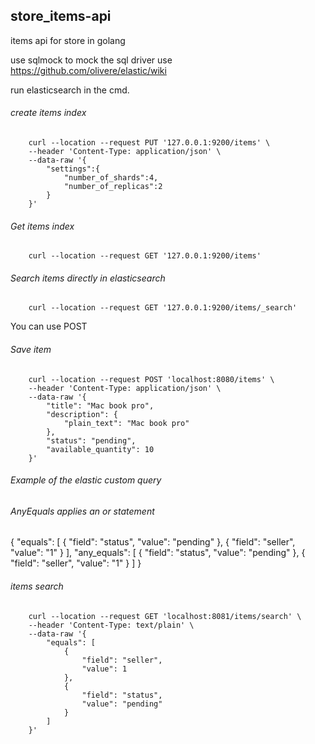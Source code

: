 ## store_items-api
items api for store in golang

use sqlmock to mock the sql driver
use https://github.com/olivere/elastic/wiki

run elasticsearch in the cmd.

###### create items index 
        curl --location --request PUT '127.0.0.1:9200/items' \
        --header 'Content-Type: application/json' \
        --data-raw '{
            "settings":{
                "number_of_shards":4,
                "number_of_replicas":2
            }
        }'

###### Get items index
        curl --location --request GET '127.0.0.1:9200/items'

###### Search items directly in elasticsearch
        curl --location --request GET '127.0.0.1:9200/items/_search'
You can use POST

###### Save item
        curl --location --request POST 'localhost:8080/items' \
        --header 'Content-Type: application/json' \
        --data-raw '{
            "title": "Mac book pro",
            "description": {
                "plain_text": "Mac book pro"
            },
            "status": "pending",
            "available_quantity": 10
        }'

###### Example of the elastic custom query

###### AnyEquals applies an or statement

{
    "equals": [
        {
            "field": "status",
            "value": "pending"
        },
        {
            "field": "seller",
            "value": "1"
        }
    ],
    "any_equals": [
        {
            "field": "status",
            "value": "pending"
        },
        {
            "field": "seller",
            "value": "1"
        }
    ]
}

###### items search
        curl --location --request GET 'localhost:8081/items/search' \
        --header 'Content-Type: text/plain' \
        --data-raw '{
            "equals": [
                {
                    "field": "seller",
                    "value": 1
                },
                {
                    "field": "status",
                    "value": "pending"
                }
            ]
        }'
